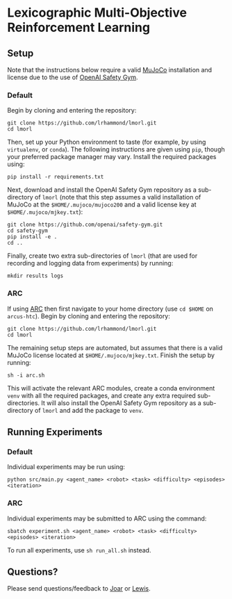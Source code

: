 # Lexicographic Multi-Objective Reinforcement Learning

## Setup

Note that the instructions below require a valid [MuJoCo](http://www.mujoco.org/) installation and license due to the use of [OpenAI Safety Gym](https://github.com/openai/safety-gym).

### Default

Begin by cloning and entering the repository:

```
git clone https://github.com/lrhammond/lmorl.git
cd lmorl
```

Then, set up your Python environment to taste (for example, by using `virtualenv`, or `conda`). The following instructions are given using `pip`, though your preferred package manager may vary. Install the required packages using:

```
pip install -r requirements.txt
```

Next, download and install the OpenAI Safety Gym repository as a sub-directory of `lmorl` (note that this step assumes a valid installation of MuJoCo at the `$HOME/.mujoco/mujoco200` and a valid license key at `$HOME/.mujoco/mjkey.txt`):

```
git clone https://github.com/openai/safety-gym.git
cd safety-gym
pip install -e .
cd ..
```

Finally, create two extra sub-directories of `lmorl` (that are used for recording and logging data from experiments) by running:

```
mkdir results logs
```

### ARC

If using [ARC](https://www.arc.ox.ac.uk/) then first navigate to your home directory (use `cd $HOME` on `arcus-htc`). Begin by cloning and entering the repository:

```
git clone https://github.com/lrhammond/lmorl.git
cd lmorl
```

The remaining setup steps are automated, but assumes that there is a valid MuJoCo license located at `$HOME/.mujoco/mjkey.txt`. Finish the setup by running:

```
sh -i arc.sh
``` 

This will activate the relevant ARC modules, create a conda environment `venv` with all the required packages, and create any extra required sub-directories. It will also install the OpenAI Safety Gym repository as a sub-directory of `lmorl` and add the package to `venv`.

## Running Experiments

### Default

Individual experiments may be run using:

```
python src/main.py <agent_name> <robot> <task> <difficulty> <episodes> <iteration>
```

### ARC

Individual experiments may be submitted to ARC using the command:

```
sbatch experiment.sh <agent_name> <robot> <task> <difficulty> <episodes> <iteration>
```

To run all experiments, use `sh run_all.sh` instead.

## Questions?

Please send questions/feedback to [Joar](mailto:joar.skalse@cs.ox.ac.uk) or [Lewis](mailto:lewis.hammond@cs.ox.ac.uk).

